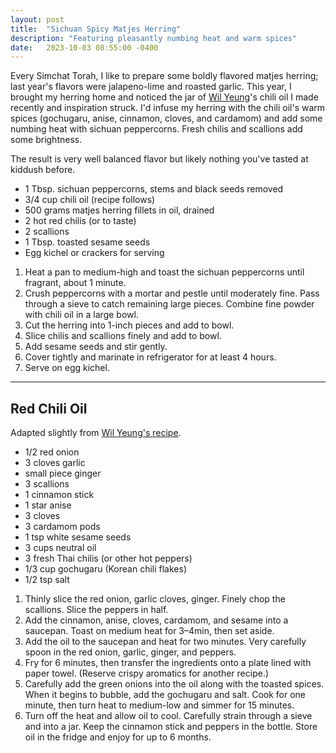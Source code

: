 ```yaml
---
layout: post
title:  "Sichuan Spicy Matjes Herring"
description: "Featuring pleasantly numbing heat and warm spices"
date:   2023-10-03 08:55:00 -0400
---
```


Every Simchat Torah, I like to prepare some boldly flavored matjes herring;
last year's flavors were jalapeno-lime and roasted garlic. This year, 
I brought my herring home and noticed the jar of
[Wil Yeung](https://yeungmancooking.com/)'s chili oil I made recently and
inspiration struck. I'd infuse my herring with the chili oil's warm spices
(gochugaru, anise, cinnamon, cloves, and cardamom) and add some numbing heat
with sichuan peppercorns. Fresh chilis and scallions add some brightness.

The result is very well balanced flavor but likely nothing you've tasted at
kiddush before.

* 1 Tbsp. sichuan peppercorns, stems and black seeds removed
* 3/4 cup chili oil (recipe follows)
* 500 grams matjes herring fillets in oil, drained
* 2 hot red chilis (or to taste)
* 2 scallions
* 1 Tbsp. toasted sesame seeds
* Egg kichel or crackers for serving

1. Heat a pan to medium-high and toast the sichuan peppercorns until fragrant, about 1 minute.
1. Crush peppercorns with a mortar and pestle until moderately fine. Pass through a sieve to catch remaining large pieces. Combine fine powder with chili oil in a large bowl.
1. Cut the herring into 1-inch pieces and add to bowl.
1. Slice chilis and scallions finely and add to bowl.
1. Add sesame seeds and stir gently.
1. Cover tightly and marinate in refrigerator for at least 4 hours.
1. Serve on egg kichel.

---

## Red Chili Oil

Adapted slightly from [Wil Yeung's recipe](https://www.youtube.com/watch?v=IkBWsfsEVkM).

* 1/2 red onion
* 3 cloves garlic
* small piece ginger
* 3 scallions
* 1 cinnamon stick
* 1 star anise
* 3 cloves
* 3 cardamom pods
* 1 tsp white sesame seeds
* 3 cups neutral oil
* 3 fresh Thai chilis (or other hot peppers)
* 1/3 cup gochugaru (Korean chili flakes)
* 1/2 tsp salt

1. Thinly slice the red onion, garlic cloves, ginger. Finely chop the scallions. Slice the peppers in half.
2. Add the cinnamon, anise, cloves, cardamom, and sesame into a saucepan. Toast on medium heat for 3–4min, then set aside.
3. Add the oil to the saucepan and heat for two minutes.  Very carefully spoon in the red onion, garlic, ginger, and peppers.
4. Fry for 6 minutes, then transfer the ingredients onto a plate lined with paper towel. (Reserve crispy aromatics for another recipe.) 
5. Carefully add the green onions into the oil along with the toasted spices.  When it begins to bubble, add the gochugaru and salt.  Cook for one minute, then turn heat to medium-low and simmer for 15 minutes.
6. Turn off the heat and allow oil to cool. Carefully strain through a sieve and into a jar. Keep the cinnamon stick and peppers in the bottle. Store oil in the fridge and enjoy for up to 6 months.
